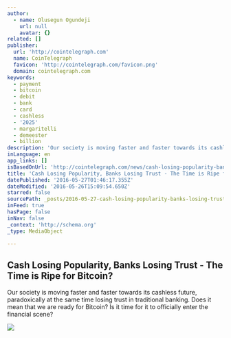 ```yaml
---
author:
  - name: Olusegun Ogundeji
    url: null
    avatar: {}
related: []
publisher:
  url: 'http://cointelegraph.com'
  name: CoinTelegraph
  favicon: 'http://cointelegraph.com/favicon.png'
  domain: cointelegraph.com
keywords:
  - payment
  - bitcoin
  - debit
  - bank
  - card
  - cashless
  - '2025'
  - margaritelli
  - demeester
  - billion
description: 'Our society is moving faster and faster towards its cashless future, paradoxically at the same time losing trust in traditional banking. Does it mean that we are ready for Bitcoin? Is it time for it to officially enter the financial scene?'
inLanguage: en
app_links: []
isBasedOnUrl: 'http://cointelegraph.com/news/cash-losing-popularity-banks-losing-trust-the-time-is-ripe-for-bitcoin'
title: 'Cash Losing Popularity, Banks Losing Trust - The Time is Ripe for Bitcoin?'
datePublished: '2016-05-27T01:46:17.355Z'
dateModified: '2016-05-26T15:09:54.650Z'
starred: false
sourcePath: _posts/2016-05-27-cash-losing-popularity-banks-losing-trust-the-time-is-rip.md
inFeed: true
hasPage: false
inNav: false
_context: 'http://schema.org'
_type: MediaObject

---
```

<article style=""><h1>Cash Losing Popularity, Banks Losing Trust - The Time is Ripe for Bitcoin?</h1><p>Our society is moving faster and faster towards its cashless future, paradoxically at the same time losing trust in traditional banking. Does it mean that we are ready for Bitcoin? Is it time for it to officially enter the financial scene?</p><img src="http://cointelegraph.com/images/725_aHR0cDovL2NvaW50ZWxlZ3JhcGguY29tL3N0b3JhZ2UvdXBsb2Fkcy92aWV3LzkwM2FkYzViZTZmZmQ3NTZkZWMzZmQzMWQ5MzNmZDkyLmpwZw==.jpg" /></article>